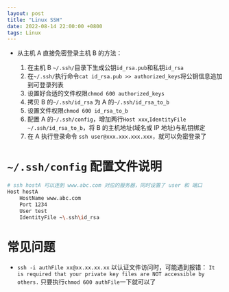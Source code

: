 ```yaml
---
layout: post
title: "Linux SSH"
date: 2022-08-14 22:00:00 +0800
tags: Linux
---
```


- 从主机 A 直接免密登录主机 B 的方法：

  1. 在主机 B `~/.ssh/`目录下生成公钥`id_rsa.pub`和私钥`id_rsa`
  2. 在`~/.ssh/`执行命令`cat id_rsa.pub >> authorized_keys`将公钥信息追加到可登录列表
  3. 设置好合适的文件权限`chmod 600 authorized_keys`
  4. 拷贝 B 的`~/.ssh/id_rsa` 为 A 的`~/.ssh/id_rsa_to_b`
  5. 设置文件权限`chmod 600 id_rsa_to_b`
  6. 配置 A 的`~/.ssh/config`，增加两行`Host xxx`,`IdentityFile ~/.ssh/id_rsa_to_b`，将 B 的主机地址(域名或 IP 地址)与私钥绑定
  7. 在 A 执行登录命令 `ssh user@xxx.xxx.xxx.xxx`，就可以免密登录了

# `~/.ssh/config` 配置文件说明

```bash
# ssh hostA 可以连到 www.abc.com 对应的服务器，同时设置了 user 和 端口
Host hostA
    HostName www.abc.com
    Port 1234
    User test
    IdentityFile ~\.ssh\id_rsa
```

# 常见问题

- `ssh -i authFile xx@xx.xx.xx.xx`
  以认证文件访问时，可能遇到报错：
  `It is required that your private key files are NOT accessible by others.`
  只要执行`chmod 600 authFile`一下就可以了
